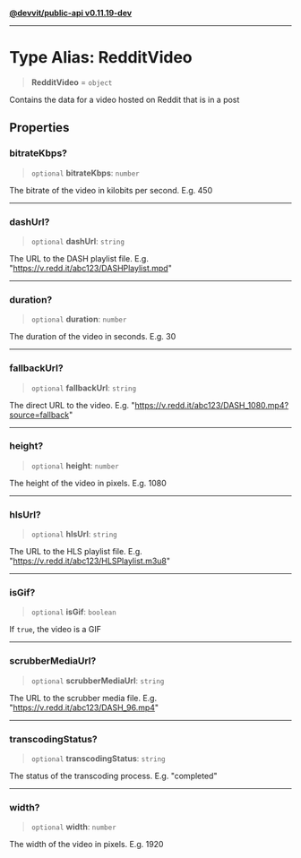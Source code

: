 [**@devvit/public-api v0.11.19-dev**](../../README.md)

---

# Type Alias: RedditVideo

> **RedditVideo** = `object`

Contains the data for a video hosted on Reddit that is in a post

## Properties

<a id="bitratekbps"></a>

### bitrateKbps?

> `optional` **bitrateKbps**: `number`

The bitrate of the video in kilobits per second. E.g. 450

---

<a id="dashurl"></a>

### dashUrl?

> `optional` **dashUrl**: `string`

The URL to the DASH playlist file. E.g. "https://v.redd.it/abc123/DASHPlaylist.mpd"

---

<a id="duration"></a>

### duration?

> `optional` **duration**: `number`

The duration of the video in seconds. E.g. 30

---

<a id="fallbackurl"></a>

### fallbackUrl?

> `optional` **fallbackUrl**: `string`

The direct URL to the video. E.g. "https://v.redd.it/abc123/DASH_1080.mp4?source=fallback"

---

<a id="height"></a>

### height?

> `optional` **height**: `number`

The height of the video in pixels. E.g. 1080

---

<a id="hlsurl"></a>

### hlsUrl?

> `optional` **hlsUrl**: `string`

The URL to the HLS playlist file. E.g. "https://v.redd.it/abc123/HLSPlaylist.m3u8"

---

<a id="isgif"></a>

### isGif?

> `optional` **isGif**: `boolean`

If `true`, the video is a GIF

---

<a id="scrubbermediaurl"></a>

### scrubberMediaUrl?

> `optional` **scrubberMediaUrl**: `string`

The URL to the scrubber media file. E.g. "https://v.redd.it/abc123/DASH_96.mp4"

---

<a id="transcodingstatus"></a>

### transcodingStatus?

> `optional` **transcodingStatus**: `string`

The status of the transcoding process. E.g. "completed"

---

<a id="width"></a>

### width?

> `optional` **width**: `number`

The width of the video in pixels. E.g. 1920
